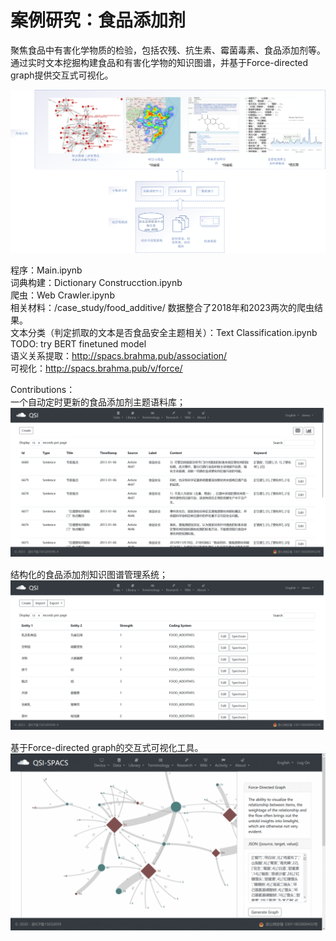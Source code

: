 # 案例研究：食品添加剂

聚焦食品中有害化学物质的检验，包括农残、抗生素、霉菌毒素、食品添加剂等。
通过实时文本挖掘构建食品和有害化学物的知识图谱，并基于Force-directed graph提供交互式可视化。

<img src='design.png'>

程序：Main.ipynb  
词典构建：Dictionary Construcction.ipynb  
爬虫：Web Crawler.ipynb   
相关材料：/case_study/food_additive/  数据整合了2018年和2023两次的爬虫结果。  
文本分类（判定抓取的文本是否食品安全主题相关）：Text Classification.ipynb  TODO: try BERT finetuned model   
语义关系提取：http://spacs.brahma.pub/association/   
可视化：http://spacs.brahma.pub/v/force/ 

Contributions：  
一个自动定时更新的食品添加剂主题语料库；
<img src='text_corpus.png'>

结构化的食品添加剂知识图谱管理系统；
<img src='knowledge_graph.png'>

基于Force-directed graph的交互式可视化工具。
<img src='fdg.gif'>
